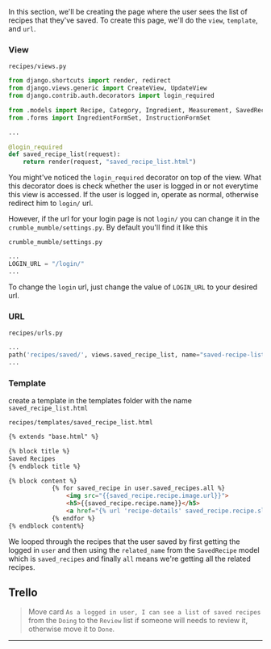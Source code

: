 In this section, we'll be creating the page where the user sees the list of recipes that they've saved. To create this page, we'll do the `view`, `template`, and `url`.


### View

`recipes/views.py`
```py
from django.shortcuts import render, redirect
from django.views.generic import CreateView, UpdateView
from django.contrib.auth.decorators import login_required

from .models import Recipe, Category, Ingredient, Measurement, SavedRecipe
from .forms import IngredientFormSet, InstructionFormSet

...

@login_required
def saved_recipe_list(request):
	return render(request, "saved_recipe_list.html")
```

You might've noticed the `login_required` decorator on top of the view. What this decorator does is check whether the user is logged in or not everytime this view is accessed. If the user is logged in, operate as normal, otherwise redirect him to `login/` url. 

However, if the url for your login page is not `login/` you can change it in the `crumble_mumble/settings.py`. By default you'll find it like this

`crumble_mumble/settings.py`
```python
...
LOGIN_URL = "/login/"
...
```

To change the `login` url, just change the value of `LOGIN_URL` to your desired url.


### URL

`recipes/urls.py`
```py
...
path('recipes/saved/', views.saved_recipe_list, name="saved-recipe-list"),
...
```

### Template

create a template in the templates folder with the name `saved_recipe_list.html`

`recipes/templates/saved_recipe_list.html`
```html
{% extends "base.html" %}

{% block title %}
Saved Recipes
{% endblock title %}

{% block content %}
			{% for saved_recipe in user.saved_recipes.all %}
				<img src="{{saved_recipe.recipe.image.url}}">
				<h5>{{saved_recipe.recipe.name}}</h5>
				<a href="{% url 'recipe-details' saved_recipe.recipe.slug %}">Recipe</a>
			{% endfor %}
{% endblock content%}

```

We looped through the recipes that the user saved by first getting the logged in `user` and then using the `related_name` from the `SavedRecipe` model which is `saved_recipes` and finally `all` means we're getting all the related recipes.


## Trello
> Move card `As a logged in user, I can see a list of saved recipes` from the `Doing` to the `Review` list if someone will needs to review it, otherwise move it to `Done`.
___ 